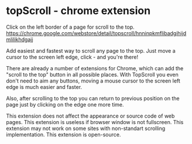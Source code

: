 topScroll - chrome extension
=========

Click on the left border of a page for scroll to the top.
https://chrome.google.com/webstore/detail/topscroll/hnninpkmflibadgihijdmlilikhdgajj

Add easiest and fastest way to scroll any page to the top. Just move a cursor to the screen left edge, click - and you're there!

There are already a number of extensions for Chrome, which can add the "scroll to the top" button in all possible places. With TopScroll you even don't need to aim any buttons, moving a mouse cursor to the screen left edge is much easier and faster.

Also, after scrolling to the top you can return to previous position on the page just by clicking on the edge one more time.

This extension does not affect the appearance or source code of web pages. 
This extension is useless if browser window is not fullscreen.
This extension may not work on some sites with non-standart scrolling implementation.
This extension is open-source.